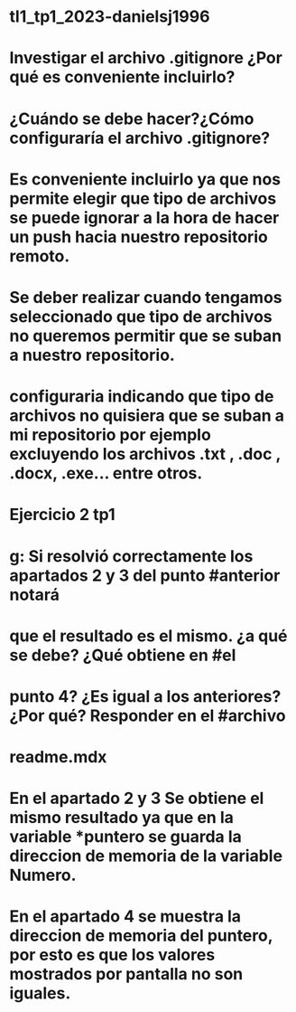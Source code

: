 # tl1_tp1_2023-danielsj1996


# Investigar el archivo .gitignore ¿Por qué es conveniente incluirlo?
# ¿Cuándo se debe hacer?¿Cómo configuraría el archivo .gitignore?

# Es conveniente incluirlo ya que nos permite elegir que tipo de archivos se puede ignorar a la hora de hacer un push hacia nuestro repositorio remoto.
# Se deber realizar cuando tengamos seleccionado que tipo de archivos no queremos permitir que se suban a nuestro repositorio.
# configuraria indicando que tipo de archivos no quisiera que se suban a mi repositorio por ejemplo excluyendo los archivos .txt , .doc , .docx, .exe... entre otros.


# Ejercicio 2 tp1
# g: Si resolvió correctamente los apartados 2 y 3 del punto #anterior notará
# que el resultado es el mismo. ¿a qué se debe? ¿Qué obtiene en #el
# punto 4? ¿Es igual a los anteriores? ¿Por qué? Responder en el #archivo
# readme.mdx

# En el apartado 2 y 3 Se obtiene el mismo resultado ya que en la variable *puntero se guarda la direccion de memoria de la variable Numero.
# En el apartado 4 se muestra la direccion de memoria del puntero, por esto es que los valores mostrados por pantalla no son iguales.